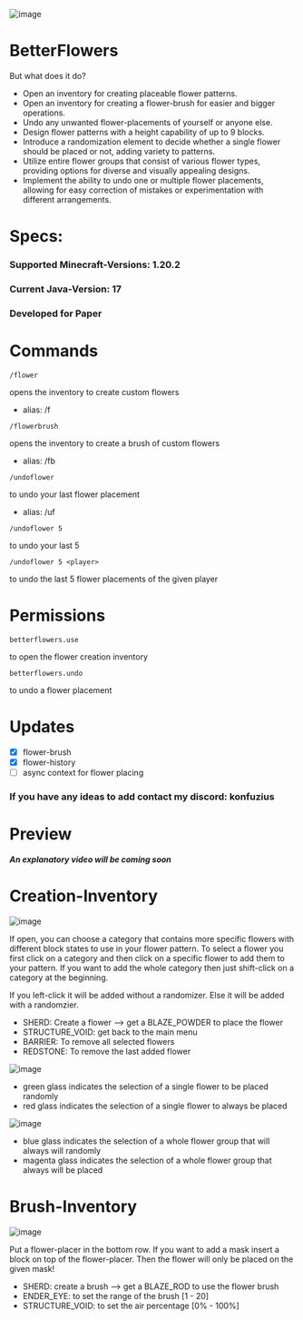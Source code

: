 ![image](https://github.com/raphael-goetz/betterflowers/assets/52959657/893f35be-8793-4a8a-bf0c-bbaacce80a62)

# BetterFlowers
But what does it do?

- Open an inventory for creating placeable flower patterns.
- Open an inventory for creating a flower-brush for easier and bigger operations.
- Undo any unwanted flower-placements of yourself or anyone else.
- Design flower patterns with a height capability of up to 9 blocks.
- Introduce a randomization element to decide whether a single flower should be placed or not, adding variety to patterns.
- Utilize entire flower groups that consist of various flower types, providing options for diverse and visually appealing designs.
- Implement the ability to undo one or multiple flower placements, allowing for easy correction of mistakes or experimentation with different arrangements.

# Specs:

### Supported Minecraft-Versions: 1.20.2
### Current Java-Version: 17
### Developed for Paper

# Commands
```
/flower
```
opens the inventory to create custom flowers
+ alias: /f

```
/flowerbrush
```

opens the inventory to create a brush of custom flowers
 - alias: /fb

```
/undoflower
```
to undo your last flower placement
 - alias: /uf
```
/undoflower 5
```
to undo your last 5 
```
/undoflower 5 <player>
```
to undo the last 5 flower placements of the given player

# Permissions
```
betterflowers.use
```
to open the flower creation inventory

```
betterflowers.undo
```
to undo a flower placement

# Updates
- [X] flower-brush 
- [X] flower-history
- [ ] async context for flower placing 
### If you have any ideas to add contact my discord: konfuzius
# Preview

***An explanatory video will be coming soon***

# Creation-Inventory
![image](https://github.com/raphael-goetz/betterflowers/assets/52959657/d77f539a-c078-44f8-8353-5a924869374e)

If open, you can choose a category that contains more specific flowers with different block states to use in your flower pattern. To select a flower you first click on a category and then click on a specific flower to add them to your pattern. If you want to add the whole category then just shift-click on a category at the beginning.

If you left-click it will be added without a randomizer. Else it will be added with a randomzier.

 - SHERD: Create a flower --> get a BLAZE_POWDER to place the flower
 - STRUCTURE_VOID: get back to the main menu
 - BARRIER: To remove all selected flowers
 - REDSTONE: To remove the last added flower

![image](https://github.com/raphael-goetz/betterflowers/assets/52959657/25dce0b8-8ec0-468d-8b64-0b7d2d986e1c)
 - green glass indicates the selection of a single flower to be placed randomly
 - red glass indicates the selection of a single flower to always be placed

![image](https://github.com/raphael-goetz/betterflowers/assets/52959657/9b8b5a56-b4e6-46e8-b88e-902e0dcea8c0)
 - blue glass indicates the selection of a whole flower group that will always will randomly
 - magenta glass indicates the selection of a whole flower group that always will be placed

# Brush-Inventory

![image](https://github.com/raphael-goetz/betterflowers/assets/52959657/77a44134-2601-4bc0-9723-2b5410dcbf7f)

Put a flower-placer in the bottom row. If you want to add a mask insert a block on top of the flower-placer. 
Then the flower will only be placed on the given mask!
 - SHERD: create a brush --> get a BLAZE_ROD to use the flower brush
 - ENDER_EYE: to set the range of the brush [1 - 20]
 - STRUCTURE_VOID: to set the air percentage [0% - 100%]

